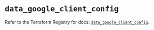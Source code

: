 # `data_google_client_config`

Refer to the Terraform Registry for docs: [`data_google_client_config`](https://registry.terraform.io/providers/drfaust92/google/4.16.4/docs/data-sources/client_config).
